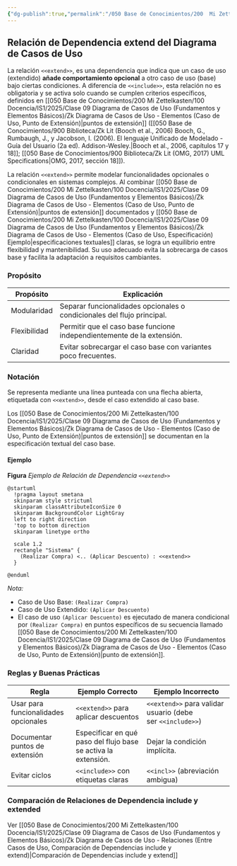 ```yaml
---
{"dg-publish":true,"permalink":"/050 Base de Conocimientos/200  Mi Zettelkasten/100 Docencia/IS1/2025/Clase 09 Diagrama de Casos de Uso (Fundamentos y Elementos Básicos)/Zk Diagrama de Casos de Uso - Relaciones (Entre Casos de Uso, Dependencia Extend)/","tags":["digitalGarden","diagramaCasosDeUso","relaciones"]}
---
```


## Relación de Dependencia extend del Diagrama de Casos de Uso

La relación `<<extend>>`, es una dependencia que indica que un caso de uso (extendido) **añade comportamiento opcional** a otro caso de uso (base) bajo ciertas condiciones. A diferencia de `<<include>>`, esta relación no es obligatoria y se activa solo cuando se cumplen criterios específicos, definidos en [[050 Base de Conocimientos/200  Mi Zettelkasten/100 Docencia/IS1/2025/Clase 09 Diagrama de Casos de Uso (Fundamentos y Elementos Básicos)/Zk Diagrama de Casos de Uso - Elementos (Caso de Uso, Punto de Extensión)\|puntos de extensión]] ([[050 Base de Conocimientos/900 Biblioteca/Zk Lit (Booch et al., 2006) Booch, G., Rumbaugh, J., y Jacobson, I. (2006). El lenguaje Unificado de Modelado - Guía del Usuario (2a ed). Addison-Wesley.\|Booch et al., 2006, capítulos 17 y 18]]; [[050 Base de Conocimientos/900 Biblioteca/Zk Lit (OMG, 2017) UML Specifications\|OMG, 2017, sección 18]]). 

La relación `<<extend>>` permite modelar funcionalidades opcionales o condicionales en sistemas complejos. Al combinar [[050 Base de Conocimientos/200  Mi Zettelkasten/100 Docencia/IS1/2025/Clase 09 Diagrama de Casos de Uso (Fundamentos y Elementos Básicos)/Zk Diagrama de Casos de Uso - Elementos (Caso de Uso, Punto de Extensión)\|puntos de extensión]] documentados y [[050 Base de Conocimientos/200  Mi Zettelkasten/100 Docencia/IS1/2025/Clase 09 Diagrama de Casos de Uso (Fundamentos y Elementos Básicos)/Zk Diagrama de Casos de Uso - Elementos (Caso de Uso, Especificación) Ejemplo\|especificaciones textuales]] claras, se logra un equilibrio entre flexibilidad y mantenibilidad. Su uso adecuado evita la sobrecarga de casos base y facilita la adaptación a requisitos cambiantes.

### Propósito

| Propósito    | Explicación                                                             |
| ------------ | ----------------------------------------------------------------------- |
| Modularidad  | Separar funcionalidades opcionales o condicionales del flujo principal. |
| Flexibilidad | Permitir que el caso base funcione independientemente de la extensión.  |
| Claridad     | Evitar sobrecargar el caso base con variantes poco frecuentes.          |

### Notación

Se representa mediante una línea punteada con una flecha abierta, etiquetada con `<<extend>>`, desde el caso extendido al caso base.

Los [[050 Base de Conocimientos/200  Mi Zettelkasten/100 Docencia/IS1/2025/Clase 09 Diagrama de Casos de Uso (Fundamentos y Elementos Básicos)/Zk Diagrama de Casos de Uso - Elementos (Caso de Uso, Punto de Extensión)\|puntos de extensión]] se documentan en la especificación textual del caso base.

#### Ejemplo
**Figura**
_Ejemplo de Relación de Dependencia `<<extend>>`_
```plantuml
@startuml
  !pragma layout smetana
  skinparam style strictuml
  skinparam classAttributeIconSize 0
  skinparam BackgroundColor LightGray
  left to right direction
  'top to bottom direction
  skinparam linetype ortho

  scale 1.2
  rectangle "Sistema" {
    (Realizar Compra) <.. (Aplicar Descuento) : <<extend>>
  }

@enduml
```
_Nota:_
- Caso de Uso Base: `(Realizar Compra)`
- Caso de Uso Extendido: `(Aplicar Descuento)`
- El caso de uso `(Aplicar Descuento)` es ejecutado de manera condicional por `(Realizar Compra)` en  puntos específicos de su secuencia llamado [[050 Base de Conocimientos/200  Mi Zettelkasten/100 Docencia/IS1/2025/Clase 09 Diagrama de Casos de Uso (Fundamentos y Elementos Básicos)/Zk Diagrama de Casos de Uso - Elementos (Caso de Uso, Punto de Extensión)\|punto de extensión]].

### Reglas y Buenas Prácticas

| Regla                                | Ejemplo Correcto                                               | Ejemplo Incorrecto                                         |
| ------------------------------------ | -------------------------------------------------------------- | ---------------------------------------------------------- |
| Usar para funcionalidades opcionales | `<<extend>>` para aplicar descuentos                           | `<<extend>>` para validar usuario (debe ser `<<include>>`) |
| Documentar puntos de extensión       | Especificar en qué paso del flujo base se activa la extensión. | Dejar la condición implícita.                              |
| Evitar ciclos                        | `<<include>>` con etiquetas claras                             | `<<incl>>` (abreviación ambigua)                           |

### Comparación de Relaciones de Dependencia include y extended
Ver [[050 Base de Conocimientos/200  Mi Zettelkasten/100 Docencia/IS1/2025/Clase 09 Diagrama de Casos de Uso (Fundamentos y Elementos Básicos)/Zk Diagrama de Casos de Uso - Relaciones (Entre Casos de Uso, Comparación de Dependencias include y extend)\|Comparación de Dependencias include y extend]]

